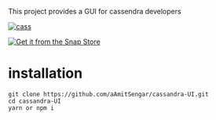 This project provides a GUI for cassendra developers 

[![cass](https://snapcraft.io/cass/badge.svg)](https://snapcraft.io/cass)

[![Get it from the Snap Store](https://snapcraft.io/static/images/badges/en/snap-store-black.svg)](https://snapcraft.io/cass)


# installation
```blash
git clone https://github.com/aAmitSengar/cassandra-UI.git
cd cassandra-UI
yarn or npm i
```
